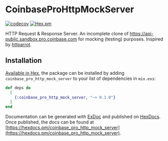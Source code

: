 # CoinbaseProHttpMockServer

[![codecov](https://codecov.io/gh/kiote/coinbasepro-http-mock-server/branch/master/graph/badge.svg)](https://codecov.io/gh/kiote/coinbasepro-http-mock-server)
[![Hex.pm](https://img.shields.io/hexpm/v/coinbase_pro_http_mock_server.svg?style=flat-square)](https://hex.pm/packages/coinbase_pro_http_mock_server)

HTTP Request & Response Server. An incomplete clone of https://api-public.sandbox.pro.coinbase.com for mocking (testing) purposes.
Inspired by [httparrot](https://github.com/edgurgel/httparrot).

## Installation

[Available in Hex](https://hex.pm/packages/coinbase_pro_http_mock_server), the package can be installed
by adding `coinbase_pro_http_mock_server` to your list of dependencies in `mix.exs`:

```elixir
def deps do
  [
    {:coinbase_pro_http_mock_server, "~> 0.1.0"}
  ]
end
```

Documentation can be generated with [ExDoc](https://github.com/elixir-lang/ex_doc)
and published on [HexDocs](https://hexdocs.pm). Once published, the docs can
be found at [https://hexdocs.pm/coinbase_pro_http_mock_server](https://hexdocs.pm/coinbase_pro_http_mock_server).

